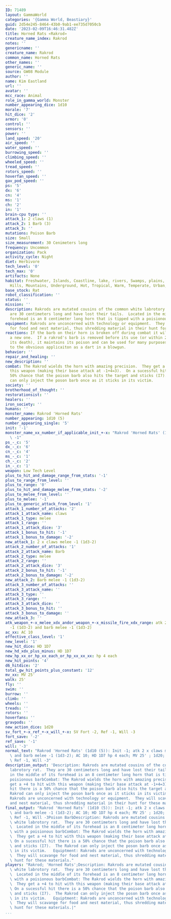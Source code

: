 ```yaml
---
ID: 71489
layout: GammaWorld
categories: '{Gamma World, Beastiary}'
guid: 2d54e245-8464-43b0-9ab1-ee735d7050cb
date: '2023-02-09T16:46:31.482Z'
title: Horned Rats «Rakrod»
creature_name_index: Rakrod
notes: ''
genericname: ''
creature_name: Rakrod
common_name: Horned Rats
other_names: ''
generic_name: ''
source: GW08 Module
author: ''
name: Kim Eastland
url: ''
avatar: ''
mcc_race: Animal
role_in_gamma_world: Monster
number_appearing_dice: 1d10
morale: '7'
hit_dice: '2'
armor: '0'
control: ''
sensors: ''
power: ''
land_speed: '20'
air_speed: ''
water_speed: ''
burrowing_speed: ''
climbing_speed: ''
wheeled_speed: ''
tread_speed: ''
rotors_speed: ''
hoverfan_speed: ''
gav_pod_speed: ''
ps: '5'
dx: '6'
cn: '4'
ms: '1'
ch: '2'
in: '1'
brain-cpu type: ''
attack_1: 2 claws (1)
attack_2: 1 Barb (3)
attack_3: ''
mutations: Poison Barb
size: Small
size_measurement: 30 Cenimeters long
frequency: Uncommon
organization: Pack
activity_cycle: Night
diet: Herbivore
tech_level: '0'
tech_max: '0'
artifacts: None
habitat: Freshwater, Islands, Coastline, lake, rivers, Swamps, plains, desert, forest,
  Hills, Mountains, Underground, Hot, Tropical, Warm, Temperate, Urban, Rural, Ruins
base_stock: Rat
robot_classification: ''
status: ''
mission: ''
description: Rakrods are mutated cousins of the common white labrotory rat.  They
  are 30 centimeters long and have lost their tails.  Located in the middle of its
  forehead is an 8 centimeter long horn that is tipped with a poisionous barb
equipment: Rakrods are unconcerned with technology or equipment.  They will scavange
  for food and nest material, thus shredding material in their hunt for these materials.
reactions: If the barb on their horn is broken off during combat it will take grow
  a new one.  If a rakrod's barb is removed before its use (or within 2 actions after
  its death), it maintains its poison and can be used for many purposes in addition
  to the obvsious applicaiton as a dart in a blowgun.
behavior: ''
repair_and_healing: ''
new_description: ''
combat: The Rakrod wields the horn with amazing precision.  They get a +4 to hit with
  this weapon (making their base attack at -1+4=3).  On a sucessful hit there is a
  50% chance that the poison barb also hits the target and sticks (I7).  The Rakrod
  can only inject the poson barb once as it sticks in its victim.
society: ''
brotherhood_of_thought: ''
restorationsist: ''
healers: ''
iron_society: ''
humans: ''
monster_name: Rakrod 'Horned Rats'
number_appearing: 1d10 (5)
number_appearing_single: '5'
init: '-1'
monster_name_xx_number_if_applicable_init_+-x: "Rakrod 'Horned Rats' (1d10 (5)): Init\
  \ -1"
ps_-_c: '5'
dx_-_c: '6'
cn_-_c: '4'
ms_-_c: '1'
ch_-_c: '2'
in_-_c: '1'
weapon: Low Tech Level
plus_to_hit_and_damage_range_from_stats: '-1'
plus_to_range_from_level: ''
plus_to_range: '0'
plus_to_hit_and_damage_melee_from_stats: '-2'
plus_to_melee_from_level: ''
plus_to_melee: '-1'
plus_to_generic_attack_from_level: '1'
attack_1_number_of_attacks: '2'
attack_1_attack_name: claws
attack_1_type: melee
attack_1_range: ''
attack_1_attack_dice: '3'
attack_1_bonus_to_hit: '-1'
attack_1_bonus_to_damage: '-2'
new_attack_1: 2 x claws melee -1 (1d3-2)
attack_2_number_of_attacks: '1'
attack_2_attack_name: Barb
attack_2_type: melee
attack_2_range: ''
attack_2_attack_dice: '3'
attack_2_bonus_to_hit: '-1'
attack_2_bonus_to_damage: '-2'
new_attack_2: Barb melee -1 (1d3-2)
attack_3_number_of_attacks: ''
attack_3_attack_name: ''
attack_3_type: ''
attack_3_range: ''
attack_3_attack_dice: ''
attack_3_bonus_to_hit: ''
attack_3_bonus_to_damage: ''
new_attack_3: ''
atk_weapon_+-x_melee_xdx_andor_weapon_+-x_missile_fire_xdx_range: atk 2 x claws melee
  -1 (1d3-2) and barb melee -1 (1d3-2)
ac_xx: AC 10
effective_class_level: '1'
new_level: '1'
new_hit_dice: HD 1D7
new_hd_xdx_plus_minus: HD 1D7
new_hp_xx_or_hp_xx_each_or_hp_xx_xx_xx: hp 4 each
new_hit_points: '4'
d6_hitdice: '2'
total_gw_hit_points_plus_constant: '12'
mv_xx: MV 25'
walk: 25'
fly: ''
swim: ''
burrow: ''
climb: ''
wheels: ''
treads: ''
rotors: ''
hoverfans: ''
gravpods: ''
new_action_dice: 1d20
sv_fort_+-x_ref_+-x_will_+-x: SV Fort -2, Ref -1, Will -3
fort_save: '-2'
ref_save: '-1'
will: '-3'
normal_text: "Rakrod 'Horned Rats' (1d10 (5)): Init -1; atk 2 x claws melee -1 (1d3-2)\
  \ and barb melee -1 (1d3-2); AC 10; HD 1D7 hp 4 each; MV 25' ; 1d20; SV Fort -2,\
  \ Ref -1, Will -3"
description_output: 'Description: Rakrods are mutated cousins of the common white
  labrotory rat.  They are 30 centimeters long and have lost their tails.  Located
  in the middle of its forehead is an 8 centimeter long horn that is tipped with a
  poisionous barbCombat: The Rakrod wields the horn with amazing precision.  They
  get a +4 to hit with this weapon (making their base attack at -1+4=3).  On a sucessful
  hit there is a 50% chance that the poison barb also hits the target and sticks (I7).  The
  Rakrod can only inject the poson barb once as it sticks in its victim.   Equiptment:
  Rakrods are unconcerned with technology or equipment.  They will scavange for food
  and nest material, thus shredding material in their hunt for these materials.'
final_output: "Rakrod 'Horned Rats' (1d10 (5)): Init -1; atk 2 x claws melee -1 (1d3-2)\
  \ and barb melee -1 (1d3-2); AC 10; HD 1D7 hp 4 each; MV 25' ; 1d20; SV Fort -2,\
  \ Ref -1, Will -3Poison BarbDescription: Rakrods are mutated cousins of the common\
  \ white labrotory rat.  They are 30 centimeters long and have lost their tails.\
  \  Located in the middle of its forehead is an 8 centimeter long horn that is tipped\
  \ with a poisionous barbCombat: The Rakrod wields the horn with amazing precision.\
  \  They get a +4 to hit with this weapon (making their base attack at -1+4=3). \
  \ On a sucessful hit there is a 50% chance that the poison barb also hits the target\
  \ and sticks (I7).  The Rakrod can only inject the poson barb once as it sticks\
  \ in its victim.   Equiptment: Rakrods are unconcerned with technology or equipment.\
  \  They will scavange for food and nest material, thus shredding material in their\
  \ hunt for these materials."
players: "Rakrod; 'Horned Rats';Description: Rakrods are mutated cousins of the common\
  \ white labrotory rat.  They are 30 centimeters long and have lost their tails.\
  \  Located in the middle of its forehead is an 8 centimeter long horn that is tipped\
  \ with a poisionous barbCombat: The Rakrod wields the horn with amazing precision.\
  \  They get a +4 to hit with this weapon (making their base attack at -1+4=3). \
  \ On a sucessful hit there is a 50% chance that the poison barb also hits the target\
  \ and sticks (I7).  The Rakrod can only inject the poson barb once as it sticks\
  \ in its victim.   Equiptment: Rakrods are unconcerned with technology or equipment.\
  \  They will scavange for food and nest material, thus shredding material in their\
  \ hunt for these materials.|"
...
```

